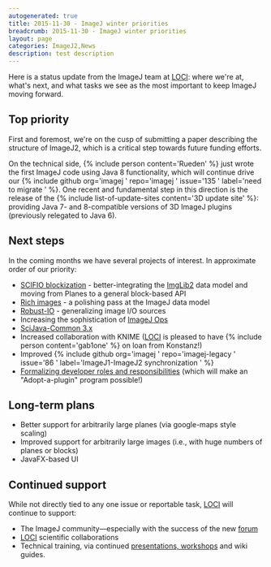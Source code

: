 ```yaml
---
autogenerated: true
title: 2015-11-30 - ImageJ winter priorities
breadcrumb: 2015-11-30 - ImageJ winter priorities
layout: page
categories: ImageJ2,News
description: test description
---
```


Here is a status update from the ImageJ team at [LOCI](LOCI ): where we're at, what's next, and what tasks we see as the most important to keep ImageJ moving forward.

## Top priority

First and foremost, we're on the cusp of submitting a paper describing the structure of ImageJ2, which is a critical step towards future funding efforts.

On the technical side, {% include person content='Rueden' %} just wrote the first ImageJ code using Java 8 functionality, which will continue drive our {% include github org='imagej ' repo='imagej ' issue='135 ' label='need to migrate ' %}. One recent and fundamental step in this direction is the release of the {% include list-of-update-sites content='3D update site' %}: providing Java 7- and 8-compatible versions of 3D ImageJ plugins (previously relegated to Java 6).

## Next steps

In the coming months we have several projects of interest. In approximate order of our priority:

  - [SCIFIO blockization](https://github.com/scifio/scifio/tree/blocks-are-so-plane) - better-integrating the [ImgLib2](ImgLib2 ) data model and moving from Planes to a general block-based API
  - [Rich images](https://github.com/imagej/imagej-common/tree/rich-image) - a polishing pass at the ImageJ data model
  - [Robust-IO](https://github.com/scifio/scifio/tree/location-robust-io) - generalizing image I/O sources
  - Increasing the sophistication of [ImageJ Ops](ImageJ_Ops )
  - [SciJava-Common 3.x](https://github.com/scijava/scijava-common/milestones/3.0.0)
  - Increased collaboration with KNIME ([LOCI](LOCI ) is pleased to have {% include person content='gab1one' %} on loan from Konstanz\!)
  - Improved {% include github org='imagej ' repo='imagej-legacy ' issue='86 ' label='ImageJ1-ImageJ2 synchronization ' %}
  - [Formalizing developer roles and responsibilities](http://forum.imagej.net/t/project-developer-roles/206) (which will make an "Adopt-a-plugin" program possible\!)

## Long-term plans

  - Better support for arbitrarily large planes (via google-maps style scaling)
  - Improved support for arbitrarily large images (i.e., with huge numbers of planes or blocks)
  - JavaFX-based UI

## Continued support

While not directly tied to any one issue or reportable task, [LOCI](LOCI ) will continue to support:

  - The ImageJ community—especially with the success of the new [forum](http://forum.imagej.net/)
  - [LOCI](http://loci.wisc.edu/) scientific collaborations
  - Technical training, via continued [presentations, workshops](https://imagej.net/Presentations#Workshops) and wiki guides.

 
